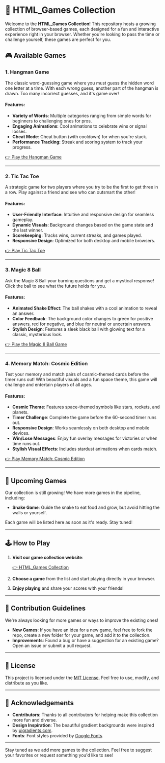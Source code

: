 # 🎉 HTML_Games Collection

Welcome to the **HTML_Games Collection**! This repository hosts a growing collection of browser-based games, each designed for a fun and interactive experience right in your browser. Whether you're looking to pass the time or challenge yourself, these games are perfect for you.

## 🎮 Available Games

### 1. Hangman Game

The classic word-guessing game where you must guess the hidden word one letter at a time. With each wrong guess, another part of the hangman is drawn. Too many incorrect guesses, and it's game over!

#### **Features**:

- **Variety of Words**: Multiple categories ranging from simple words for beginners to challenging ones for pros.
- **Engaging Animations**: Cool animations to celebrate wins or signal losses.
- **Cheat Mode**: Cheat button (with cooldown) for when you're stuck.
- **Performance Tracking**: Streak and scoring system to track your progress.

[👉 Play the Hangman Game](https://aerobit.github.io/HTML_Games/hangman.html)

---

### 2. Tic Tac Toe

A strategic game for two players where you try to be the first to get three in a row. Play against a friend and see who can outsmart the other!

#### **Features**:

- **User-Friendly Interface**: Intuitive and responsive design for seamless gameplay.
- **Dynamic Visuals**: Background changes based on the game state and the last winner.
- **Scorekeeping**: Tracks wins, current streaks, and games played.
- **Responsive Design**: Optimized for both desktop and mobile browsers.

[👉 Play Tic Tac Toe](https://aerobit.github.io/HTML_Games/tic_tac_toe.html)

---

### 3. Magic 8 Ball

Ask the Magic 8 Ball your burning questions and get a mystical response! Click the ball to see what the future holds for you.

#### **Features**:

- **Animated Shake Effect**: The ball shakes with a cool animation to reveal an answer.
- **Color Feedback**: The background color changes to green for positive answers, red for negative, and blue for neutral or uncertain answers.
- **Stylish Design**: Features a sleek black ball with glowing text for a classic, mysterious look.

[👉 Play the Magic 8 Ball Game](https://aerobit.github.io/HTML_Games/magic_8_ball.html)

---

### 4. Memory Match: Cosmic Edition

Test your memory and match pairs of cosmic-themed cards before the timer runs out! With beautiful visuals and a fun space theme, this game will challenge and entertain players of all ages.

#### **Features**:

- **Cosmic Theme**: Features space-themed symbols like stars, rockets, and planets.
- **Timer Challenge**: Complete the game before the 60-second timer runs out.
- **Responsive Design**: Works seamlessly on both desktop and mobile devices.
- **Win/Lose Messages**: Enjoy fun overlay messages for victories or when time runs out.
- **Stylish Visual Effects**: Includes stardust animations when cards match.

[👉 Play Memory Match: Cosmic Edition](https://aerobit.github.io/HTML_Games/memory_match.html)

---

## 🚀 Upcoming Games

Our collection is still growing! We have more games in the pipeline, including:

- **Snake Game**: Guide the snake to eat food and grow, but avoid hitting the walls or yourself.

Each game will be listed here as soon as it's ready. Stay tuned!

---

## 🕹️ How to Play

1. **Visit our game collection website**:

    [👉 HTML_Games Collection](https://aerobit.github.io/HTML_Games/)

2. **Choose a game** from the list and start playing directly in your browser.

3. **Enjoy playing** and share your scores with your friends!

---

## 🤝 Contribution Guidelines

We're always looking for more games or ways to improve the existing ones!

- **New Games**: If you have an idea for a new game, feel free to fork the repo, create a new folder for your game, and add it to the collection.
- **Improvements**: Found a bug or have a suggestion for an existing game? Open an issue or submit a pull request.

---

## 📄 License

This project is licensed under the [MIT License](LICENSE). Feel free to use, modify, and distribute as you like.

---

## 🙏 Acknowledgements

- **Contributors**: Thanks to all contributors for helping make this collection more fun and diverse.
- **Design Inspiration**: The beautiful gradient backgrounds were inspired by [uigradients.com](https://uigradients.com).
- **Fonts**: Font styles provided by [Google Fonts](https://fonts.google.com/).

---

Stay tuned as we add more games to the collection. Feel free to suggest your favorites or request something you'd like to see!
